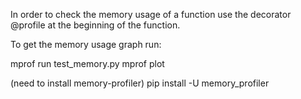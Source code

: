 In order to check the memory usage of a function use the decorator @profile at the beginning of the function.

To get the memory usage graph run: 

mprof run test_memory.py
mprof plot

(need to install memory-profiler)
pip install -U memory_profiler
